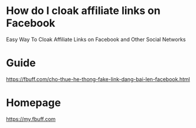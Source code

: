 # How do I cloak affiliate links on Facebook
Easy Way To Cloak Affiliate Links on Facebook and Other Social Networks

# Guide
https://fbuff.com/cho-thue-he-thong-fake-link-dang-bai-len-facebook.html

# Homepage
https://my.fbuff.com
